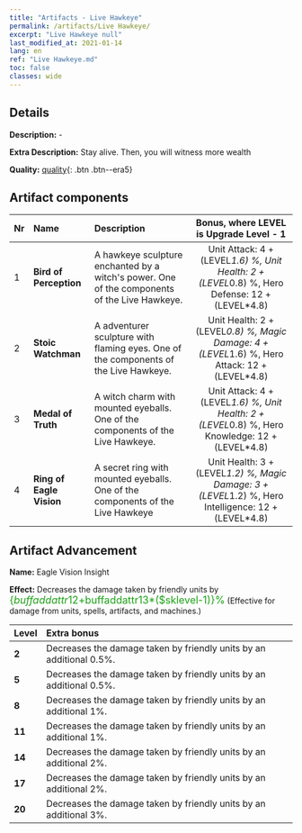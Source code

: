 ```yaml
---
title: "Artifacts - Live Hawkeye"
permalink: /artifacts/Live Hawkeye/
excerpt: "Live Hawkeye null"
last_modified_at: 2021-01-14
lang: en
ref: "Live Hawkeye.md"
toc: false
classes: wide
---
```

## Details

 **Description:** -

 **Extra Description:** Stay alive. Then, you will witness more wealth

 **Quality:** [quality](#artifact-components){: .btn .btn--era5}



## Artifact components

  |  Nr  |    Name  |  Description | Bonus, where LEVEL is Upgrade Level - 1 | 
  |:-----|:---------|:-------------|:-----:| 
  | 1 | **Bird of Perception** | A hawkeye sculpture enchanted by a witch's power. One of the components of the Live Hawkeye. | Unit Attack: 4 + (LEVEL*1.6) %, Unit Health: 2 + (LEVEL*0.8) %, Hero Defense: 12 + (LEVEL*4.8) | 
  | 2 | **Stoic Watchman** | A adventurer sculpture with flaming eyes. One of the components of the Live Hawkeye. | Unit Health: 2 + (LEVEL*0.8) %, Magic Damage: 4 + (LEVEL*1.6) %, Hero Attack: 12 + (LEVEL*4.8) | 
  | 3 | **Medal of Truth** | A witch charm with mounted eyeballs. One of the components of the Live Hawkeye. | Unit Attack: 4 + (LEVEL*1.6) %, Unit Health: 2 + (LEVEL*0.8) %, Hero Knowledge: 12 + (LEVEL*4.8) | 
  | 4 | **Ring of Eagle Vision** | A secret ring with mounted eyeballs. One of the components of the Live Hawkeye | Unit Health: 3 + (LEVEL*1.2) %, Magic Damage: 3 + (LEVEL*1.2) %, Hero Intelligence: 12 + (LEVEL*4.8) | 
## Artifact Advancement

 **Name:** Eagle Vision Insight

 **Effect:** Decreases the damage taken by friendly units by <span style="color: #1ca216;font-size:18px">{$buffaddattr12+$buffaddattr13*($sklevel-1)}%</span> (Effective for damage from units, spells, artifacts, and machines.)

  |  Level  |    Extra bonus  | 
  |:--------|:----------------| 
  | **2** | Decreases the damage taken by friendly units by an additional 0.5%. | 
  | **5** | Decreases the damage taken by friendly units by an additional 0.5%. | 
  | **8** | Decreases the damage taken by friendly units by an additional 1%. | 
  | **11** | Decreases the damage taken by friendly units by an additional 1%. | 
  | **14** | Decreases the damage taken by friendly units by an additional 2%. | 
  | **17** | Decreases the damage taken by friendly units by an additional 2%. | 
  | **20** | Decreases the damage taken by friendly units by an additional 3%. | 

